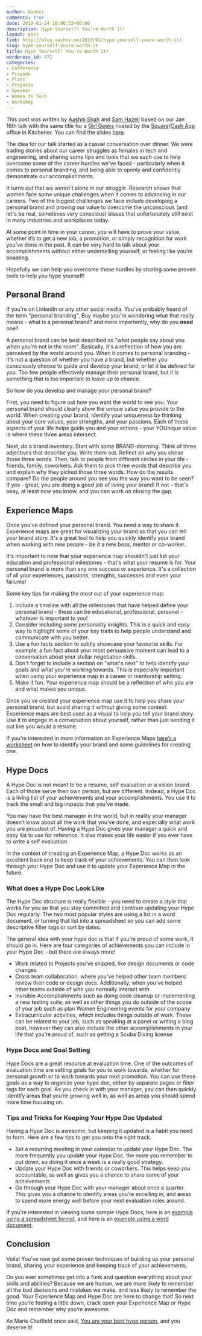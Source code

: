 ```yaml
---
author: Aashni
comments: true
date: 2019-01-24 10:00:33+00:00
description: Hype Yourself! You're Worth It!
layout: post
link: http://blog.aashni.me/2019/01/hype-yourself-youre-worth-it/
slug: hype-yourself-youre-worth-it
title: Hype Yourself! You're Worth It!
wordpress_id: 472
categories:
- Conference
- Friends
- Plans
- Projects
- Speaker
- Women In Tech
- Workshop
---
```





This post was written by [Aashni Shah](https://ca.linkedin.com/in/aashnisshah) and [Sam Hazell](https://www.linkedin.com/in/samantha-hazell/) based on our Jan 16th talk with the same title for a [Girl Geeks](https://www.girlgeekskw.com) hosted by the [Square](https://squareup.com)/[Cash App](https://cash.app) office in Kitchener. You can find the slides [here](https://drive.google.com/open?id=0B3Bh89Nv5Gm8N3FuNHBaek54anczcHVIVjUzU3RNTkdpOGpF).







The idea for our talk started as a casual conversation over dinner. We were trading stories about our career struggles as females in tech and engineering, and sharing some tips and tools that we each use to help overcome some of the career hurdles we've faced - particularly when it comes to personal branding, and being able to openly and confidently demonstrate our accomplishments. 







It turns out that we weren't alone in our struggle. Research shows that women face some unique challenges when it comes to advancing in our careers. Two of the biggest challenges we face include developing a personal brand and proving our value to overcome the unconscious (and let's be real, sometimes very conscious) biases that unfortunately still exist in many industries and workplaces today. 







At some point in time in your career, you will have to prove your value, whether it’s to get a new job, a promotion, or simply recognition for work you’ve done in the past. It can be very hard to talk about your accomplishments without either underselling yourself, or feeling like you’re boasting.







Hopefully we can help you overcome these hurdles by sharing some proven tools to help you hype yourself!







## **Personal Brand**







If you're on LinkedIn or any other social media. You've probably heard of the term "personal branding". Buy maybe you're wondering what that really means - what is a personal brand? and more importantly, why do you **need** one?







A personal brand can be best described as "what people say about you when you're not in the room". Basically, it's a reflection of how you are perceived by the world around you. When it comes to personal branding - it's not a question of whether you have a brand, but whether you consciously choose to guide and develop your brand, or let it be defined for you. Too few people effectively manage their personal brand, but it is something that is too important to leave up to chance. 







So how do you develop and manage your personal brand? 







First, you need to figure out how you want the world to see you. Your personal brand should clearly show the unique value you provide to the world. When creating your brand, identify your uniqueness by thinking about your core values, your strengths, and your passions. Each of these aspects of your life helps guide you and your actions - your YOUnique value is where these three areas intersect. 







Next, do a brand inventory. Start with some BRAND-storming. Think of three adjectives that describe you. Write them out. Reflect on why you chose those three words. Then, talk to people from different circles in your life - friends, family, coworkers. Ask them to pick three words that describe you and explain why they picked those three words. How do the results compare? Do the people around you see you the way you want to be seen? If yes - great, you are doing a good job of living your brand! If not - that's okay, at least now you know, and you can work on closing the gap.







## **Experience Maps**







Once you've defined your personal brand. You need a way to share it. Experience maps are great for visualizing your brand so that you can tell your brand story. It's a great tool to help you quickly identify your brand when working with new people - be it a new boss, mentor or co-worker.







It's important to note that your experience map shouldn't just list your education and professional milestones - that's what your resume is for. Your personal brand is more than any one success or experience. It's a collection of all your experiences, passions, strengths, successes and even your failures! 







Some key tips for making the most out of your experience map:







  1. Include a timeline with all the milestones that have helped define your personal brand - these can be educational, professional, personal - whatever is important to you!
  2. Consider including some personality insights. This is a quick and easy way to highlight some of your key traits to help people understand and communicate with you better.
  3. Use a fun facts section to subtly showcase your favourite skills. For example, a fun fact about your most persuasive moment can lead to a conversation about your stellar negotiation skills.
  4. Don't forget to include a section on "what's next" to help identify your goals and what you're working towards. This is especially important when using your experience map in a career or mentorship setting. 
  5. Make it fun. Your experience map should be a reflection of who you are and what makes you unique.






Once you’ve created your experience map use it to help you share your personal brand, but avoid sharing it without giving some context. Experience maps are best used as a visual to help you tell your brand story. Use it to engage in a conversation about yourself, rather than just sending it out like you would a resume.







If you’re interested in more information on Experience Maps [here’s a worksheet](https://drive.google.com/file/d/0B3Bh89Nv5Gm8SzFkbjFfaU1IeW1Vc3N1UDlQZ1NpRE84djAw/view?usp=sharing) on how to identify your brand and some guidelines for creating one.







## **Hype Docs**







A Hype Doc is not meant to be a resume, self evaluation or a vision board. Each of those serve their own person, but are different. Instead, a Hype Doc is a living list of your achievements and your accomplishments. You use it to track the small and big impacts that you’ve made.







You may have the best manager in the world, but in reality your manager doesn’t know about all the work that you’ve done, and especially what work you are proudest of. Having a Hype Doc gives your manager a quick and easy list to use for reference. It also makes your life easier if you ever have to write a self evaluation.







In the context of creating an Experience Map, a Hype Doc works as an excellent back end to keep track of your achievements. You can then look through your Hype Doc and use it to update your Experience Map in the future.







### **What does a Hype Doc Look Like**







The Hype Doc structure is really flexible - you need to create a style that works for you so that you stay committed and continue updating your Hype Doc regularly. The two most popular styles are using a list in a word document, or turning that list into a spreadsheet so you can add some descriptive filter tags or sort by dates.







The general idea with your hype doc is that if you’re proud of some work, it should go in. Here are four categories of achievements you can include in your Hype Doc - but there are always more!







  * Work related to Projects you’ve shipped, like design documents or code changes
  * Cross team collaboration, where you’ve helped other team members review their code or design docs. Additionally, when you’ve helped other teams outside of who you normally interact with
  * Invisible Accomplishments such as doing code cleanup or implementing a new testing suite, as well as other things you do outside of the scope of your job such as plan Women Engineering events for your company
  * Extracurricular activities, which includes things outside of work. These can be related to your job, such as speaking at a panel or writing a blog post, however they can also include the other accomplishments in your life that you’re proud of, such as getting a Scuba Diving license






### **Hype Docs and Goal Setting**







Hype Docs are a great resource at evaluation time. One of the outcomes of evaluation time are setting goals for you to work towards, whether for personal growth or to work towards your next promotion. You can use these goals as a way to organize your hype doc, either by separate pages or filter tags for each goal. As you check in with your manager, you can then quickly identify areas that you’re growing well in, as well as areas you should spend more time focusing on.







### **Tips and Tricks for Keeping Your Hype Doc Updated**







Having a Hype Doc is awesome, but keeping it updated is a habit you need to form. Here are a few tips to get you onto the right track.







  * Set a recurring meeting in your calendar to update your Hype Doc. The more frequently you update your Hype Doc, the more you remember to put down, so doing it once a week is a really good strategy.
  * Update your Hype Doc with friends or coworkers. This helps keep you accountable, as well as gives you a chance to share some of your achievements
  * Go through your Hype Doc with your manager about once a quarter. This gives you a chance to identify areas you’re excelling in, and areas to spend more energy well before your next evaluation roles around.






If you’re interested in viewing some sample Hype Docs, here is an [example using a spreadsheet format](https://docs.google.com/spreadsheets/d/1YRA8j3HzwBkj2rBto774zWuKIj6GaoopZuwwtu6bUS0), and here is an [example using a word document](https://drive.google.com/open?id=1o12BOKREVOXu_alnJgWygTTspmx56IPz8ljiuYNBEfw).







## **Conclusion**







Voila! You’ve now got some proven techniques of building up your personal brand, sharing your experience and keeping track of your achievements.







Do you ever sometimes get into a funk and question everything about your skills and abilities? Because we are human, we are more likely to remember all the bad decisions and mistakes we make, and less likely to remember the good. Your Experience Map and Hype Doc are here to change that! So next time you’re feeling a little down, crack open your Experience Map or Hype Doc and remember why you’re awesome.







As Marie Chatfield once said, [You are your best hype person](https://medium.com/square-corner-blog/you-are-your-own-best-hype-person-cf1e3a83c0c2), and you deserve it!  





